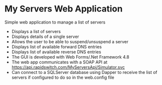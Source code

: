 # My Servers Web Application

Simple web application to manage a list of servers

* Displays a list of servers
* Displays details of  a single server
* Allows the user to be able to suspend/unsuspend a server
* Displays list of available forward DNS entries
* Displays list of available reverse DNS entries
* The GUI is developed with Web Forms/.Net Framework 4.8
* The web app communicates with a SOAP API at https://api.rapidswitch.com/MyServersApi/Simulator.svc
* Can connect to a SQLServer database using Dapper to receive the list of servers if configured to do so in the web.config file


